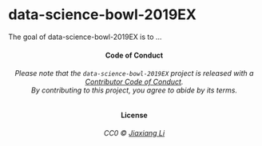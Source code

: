 
<!-- README.md is generated from README.Rmd. Please edit that file -->

# data-science-bowl-2019EX

<!-- badges: start -->

<!-- badges: end -->

The goal of data-science-bowl-2019EX is to …

<h4 align="center">

**Code of Conduct**

</h4>

<h6 align="center">

Please note that the `data-science-bowl-2019EX` project is released with
a [Contributor Code of
Conduct](https://github.com/JiaxiangBU/data-science-bowl-2019EX/blob/master/CODE_OF_CONDUCT.md).<br>By
contributing to this project, you agree to abide by its terms.

</h6>

<h4 align="center">

**License**

</h4>

<h6 align="center">

CC0 © [Jiaxiang
Li](https://github.com/JiaxiangBU/data-science-bowl-2019EX/blob/master/LICENSE.md)

</h6>
